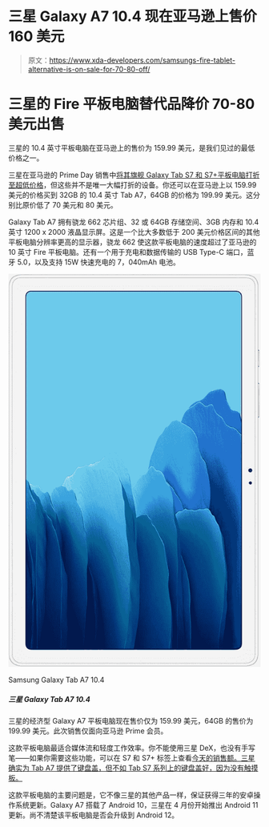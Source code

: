 # 三星 Galaxy A7 10.4 现在亚马逊上售价 160 美元

> 原文：<https://www.xda-developers.com/samsungs-fire-tablet-alternative-is-on-sale-for-70-80-off/>

# 三星的 Fire 平板电脑替代品降价 70-80 美元出售

三星的 10.4 英寸平板电脑在亚马逊上的售价为 159.99 美元，是我们见过的最低价格之一。

三星在亚马逊的 Prime Day 销售中[将其旗舰 Galaxy Tab S7 和 S7+平板电脑打折至超低价格](https://www.xda-developers.com/galaxy-tab-s7-drops-to-all-time-low-price-of-484-165-off/)，但这些并不是唯一大幅打折的设备。你还可以在亚马逊上以 159.99 美元的价格买到 32GB 的 10.4 英寸 Tab A7，64GB 的价格为 199.99 美元。这分别比原价低了 70 美元和 80 美元。

Galaxy Tab A7 拥有骁龙 662 芯片组、32 或 64GB 存储空间、3GB 内存和 10.4 英寸 1200 x 2000 液晶显示屏。这是一个比大多数低于 200 美元价格区间的其他平板电脑分辨率更高的显示器，骁龙 662 使这款平板电脑的速度超过了亚马逊的 10 英寸 Fire 平板电脑。还有一个用于充电和数据传输的 USB Type-C 端口，蓝牙 5.0，以及支持 15W 快速充电的 7，040mAh 电池。

 <picture>![Samsung's budget Galaxy A7 tablet is now available for just $159.99, or $199.99 for the 64GB model. The sale is exclusive to Amazon Prime members.](img/06d87d2897860667ae153741f302c964.png)</picture> 

Samsung Galaxy Tab A7 10.4

##### 三星 Galaxy Tab A7 10.4

三星的经济型 Galaxy A7 平板电脑现在售价仅为 159.99 美元，64GB 的售价为 199.99 美元。此次销售仅面向亚马逊 Prime 会员。

这款平板电脑最适合媒体流和轻度工作效率。你不能使用三星 DeX，也没有手写笔——如果你需要这些功能，可以在 S7 和 S7+ 标签上查看[今天的销售额。三星确实为 Tab A7 提供了键盘盖，但不如 Tab S7 系列上的键盘盖好，因为没有触摸板。](https://www.xda-developers.com/galaxy-tab-s7-drops-to-all-time-low-price-of-484-165-off/)

这款平板电脑的主要问题是，它不像三星的其他产品一样，保证获得三年的安卓操作系统更新。Galaxy A7 搭载了 Android 10，三星在 4 月份开始推出 Android 11 更新。尚不清楚该平板电脑是否会升级到 Android 12。